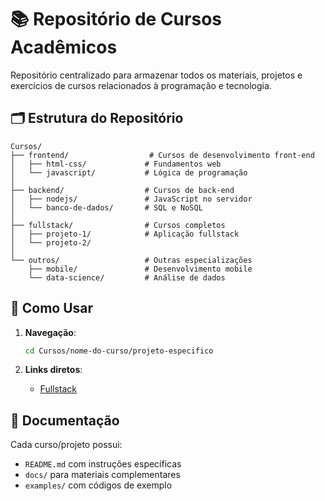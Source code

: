 # 📚 Repositório de Cursos Acadêmicos

Repositório centralizado para armazenar todos os materiais, projetos e exercícios de cursos relacionados à programação e tecnologia.

## 🗂 Estrutura do Repositório

```
Cursos/
├── frontend/                  # Cursos de desenvolvimento front-end
│   ├── html-css/             # Fundamentos web
│   └── javascript/           # Lógica de programação
│
├── backend/                  # Cursos de back-end
│   ├── nodejs/               # JavaScript no servidor
│   └── banco-de-dados/       # SQL e NoSQL
│
├── fullstack/                # Cursos completos
│   ├── projeto-1/            # Aplicação fullstack
│   └── projeto-2/
│
└── outros/                   # Outras especializações
    ├── mobile/               # Desenvolvimento mobile
    └── data-science/         # Análise de dados
```

## 📌 Como Usar

1. **Navegação**:
   ```bash
   cd Cursos/nome-do-curso/projeto-especifico
   ```

2. **Links diretos**:
   - [Fullstack](./Fullstack/)

## 📝 Documentação

Cada curso/projeto possui:
- `README.md` com instruções específicas
- `docs/` para materiais complementares
- `examples/` com códigos de exemplo